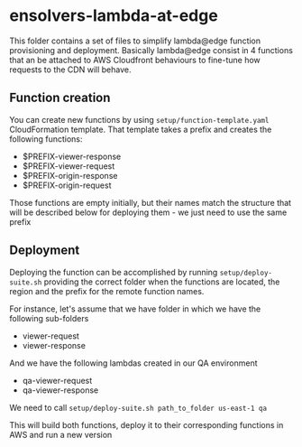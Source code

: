 # ensolvers-lambda-at-edge

This folder contains a set of files to simplify lambda@edge function provisioning and deployment. Basically lambda@edge consist in 4 functions that an be attached to AWS Cloudfront behaviours to fine-tune how requests to the CDN will behave.

## Function creation
You can create new functions by using `setup/function-template.yaml` CloudFormation template. That template takes a prefix and creates the following functions:

- $PREFIX-viewer-response
- $PREFIX-viewer-request
- $PREFIX-origin-response
- $PREFIX-origin-request

Those functions are empty initially, but their names match the structure that will be described below for deploying them - we just need to use the same prefix

## Deployment
Deploying the function can be accomplished by running `setup/deploy-suite.sh` providing the correct folder when the functions are located, the region and the prefix for the remote function names.

For instance, let's assume that we have folder in which we have the following sub-folders
- viewer-request
- viewer-response

And we have the following lambdas created in our QA environment
- qa-viewer-request
- qa-viewer-response

We need to call `setup/deploy-suite.sh path_to_folder us-east-1 qa`

This will build both functions, deploy it to their corresponding functions in AWS and run a new version
